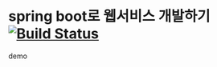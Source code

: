 # spring boot로 웹서비스 개발하기 [![Build Status](https://travis-ci.org/yoonwonkang/toydemo.svg?branch=master)](https://travis-ci.org/yoonwonkang/toydemo)



demo
